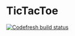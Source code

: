 # TicTacToe

[![Codefresh build status]( https://g.codefresh.io/api/badges/build?repoOwner=blh0021&repoName=TicTacToe&branch=master&pipelineName=TicTacToe&accountName=blh0021&type=cf-1)]( https://g.codefresh.io/repositories/blh0021/TicTacToe/builds?filter=trigger:build;branch:master;service:58d293526dd14e0100ef609f~TicTacToe)
